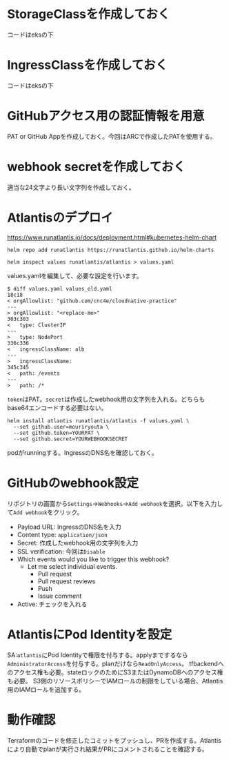 # StorageClassを作成しておく

コードはeksの下

# IngressClassを作成しておく

コードはeksの下

# GitHubアクセス用の認証情報を用意

PAT or GitHub Appを作成しておく。今回はARCで作成したPATを使用する。

# webhook secretを作成しておく

適当な24文字より長い文字列を作成しておく。

# Atlantisのデプロイ

https://www.runatlantis.io/docs/deployment.html#kubernetes-helm-chart

```
helm repo add runatlantis https://runatlantis.github.io/helm-charts
```

```
helm inspect values runatlantis/atlantis > values.yaml
```

values.yamlを編集して、必要な設定を行います。

```
$ diff values.yaml values_old.yaml
18c18
< orgAllowlist: "github.com/cnc4e/cloudnative-practice"
---
> orgAllowlist: "<replace-me>"
303c303
<   type: ClusterIP
---
>   type: NodePort
336c336
<   ingressClassName: alb
---
>   ingressClassName:
345c345
<   path: /events
---
>   path: /*
```

`token`はPAT。`secret`は作成したwebhook用の文字列を入れる。どちらもbase64エンコードする必要はない。

```
helm install atlantis runatlantis/atlantis -f values.yaml \
  --set github.user=mouriryouta \
  --set github.token=YOURPAT \
  --set github.secret=YOURWEBHOOKSECRET
```

podがrunningする。IngressのDNS名を確認しておく。

# GitHubのwebhook設定

リポジトリの画面から`Settings`->`Webhooks`->`Add webhook`を選択。以下を入力して`Add webhook`をクリック。

- Payload URL: IngressのDNS名を入力
- Content type: `application/json`
- Secret: 作成したwebhook用の文字列を入力
- SSL verification: 今回は`Disable`
- Which events would you like to trigger this webhook?
  - Let me select individual events.
    - Pull request
    - Pull request reviews
    - Push
    - Issue comment
- Active: チェックを入れる

# AtlantisにPod Identityを設定

SA:`atlantis`にPod Identityで権限を付与する。applyまでするなら`AdministratorAccess`を付与する。planだけなら`ReadOnlyAccess`。
tfbackendへのアクセス権も必要。stateロックのためにS3またはDynamoDBへのアクセス権も必要。
S3側のリソースポリシーでIAMロールの制限をしている場合、Atlantis用のIAMロールを追加する。

# 動作確認

Terraformのコードを修正したコミットをプッシュし、PRを作成する。Atlantisにより自動でplanが実行され結果がPRにコメントされることを確認する。
